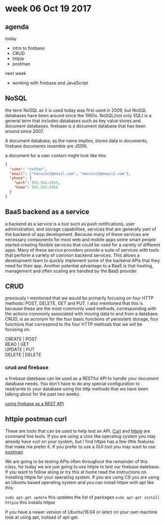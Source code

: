 # week 06 Oct 19 2017

## agenda

today

- intro to firebase
- CRUD
- httpie
- postman

next week

- working with firebase and JavaScript

## NoSQL

the term NoSQL as it is used today was first used in 2009, but NoSQL databases
have been around since the 1960s. NoSQL(not only SQL) is a general term that
includes databases such as key value stores and document databases. firebase is a
document database that has been around since 2007.

A document database, as the name implies, stores data in documents, firebase documents resemble are JSON.

a document for a user contact might look like this:

```JSON
{
  "name": "nathan",
  "email": ["nmcninch@email.com". "nmcninch@email2.com"],
  "phone": {
    "work": 555.555.5555,
    "home": 555.555.5556
  }
}
```

## BaaS backend as a service

a backend as a service is a tool such as push notifications, user
administration, and storage capabilities, services that are generally part of
the backend of app development. Because many of these services are necessary
components for most web and mobile apps some smart people started creating
flexible services that could be used for a variety of different apps. Many of
these service providers provide a suite of services with tools that perform a
variety of common backend services. This allows a development team to quickly
implement some of the backend APIs that they need for their app. Another
potential advantage to a BaaS is that hosting, management and often scaling are
handled by the BaaS provider.

## CRUD

previously I mentioned that we would be primarily focusing on four HTTP methods:
POST, DELETE, GET and PUT. I also mentioned that this is because these are the
most commonly used methods, corresponding with the actions commonly associated
with moving data to and from a database. CRUD, is an acronym for the four basic
functions of persistent storage, four functions that correspond to the four HTTP
methods that we will be focusing on.

CREATE  |  POST  
READ    |  GET  
UPDATE  |  PUT  
DELETE  |  DELETE  

### crud and firebase

a firebase datebase can be used as a RESTful API to handle your document
database needs. You don't have to do any special configuration to read/write to
your database using the http methods that we have been talking about for the
past two weeks.

[using firebase as a REST API](https://firebase.google.com/docs/reference/rest/database/)

## httpie postman curl

These are tools that can be used to help test an API.
[Curl](https://curl.haxx.se/) and [httpie](https://httpie.org/) are command line
tools. If you are using a Unix like operating system you may already have curl
on your system, but I find httpie has a few little features that make me prefer
it. If you prefer to use a GUI tool you may want to use [postman](https://www.getpostman.com/).

We are going to be testing APIs often throughout the remainder of this class, 
for today we are just going to use httpie to test our firebase datebase. If you
want to follow along or try this at home read the instructions on installing
httpie for your operating system. If you are using C9 you are using an Ubuntu
based operating system and you can install httpie with apt like this:

`sudo apt-get update` this updates the list of packages
`sudo apt-get install httpie` this installs httpie

If you have a newer version of Ubuntu(16.04 or later) on your own machine look
at using apt, instead of apt-get.
